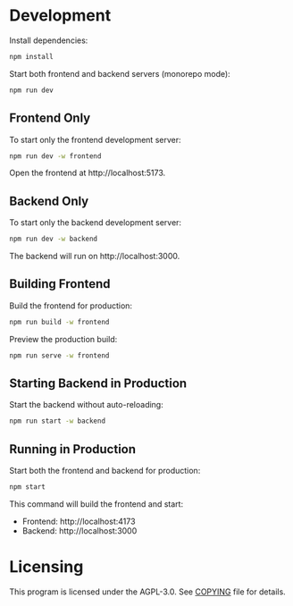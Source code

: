  
# Development

Install dependencies:

```bash
npm install
```

Start both frontend and backend servers (monorepo mode):

```bash
npm run dev
```

## Frontend Only

To start only the frontend development server:

```bash
npm run dev -w frontend
```

Open the frontend at http://localhost:5173.

## Backend Only

To start only the backend development server:

```bash
npm run dev -w backend
```

The backend will run on http://localhost:3000.

## Building Frontend

Build the frontend for production:

```bash
npm run build -w frontend
```

Preview the production build:

```bash
npm run serve -w frontend
```

## Starting Backend in Production

Start the backend without auto-reloading:

```bash
npm run start -w backend
```

## Running in Production

Start both the frontend and backend for production:

```bash
npm start
```

This command will build the frontend and start:

- Frontend: http://localhost:4173
- Backend: http://localhost:3000

# Licensing

This program is licensed under the AGPL-3.0.
See [COPYING](./COPYING) file for details.
